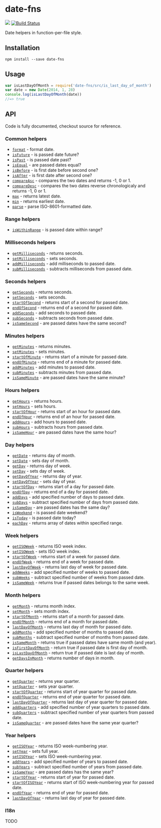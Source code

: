 # date-fns
[![](http://img.shields.io/npm/v/date-fns.svg)](https://www.npmjs.org/package/date-fns)
[![Build Status](https://travis-ci.org/js-fns/date-fns.svg)](https://travis-ci.org/js-fns/date-fns)

Date helpers in function-per-file style.

## Installation

```
npm install --save date-fns
```

## Usage

``` javascript
var isLastDayOfMonth = require('date-fns/src/is_last_day_of_month')
var date = new Date(2014, 1, 28)
console.log(isLastDayOfMonth(date))
//=> true
```

## API

Code is fully documented, checkout source for reference.

### Common helpers

* [`format`](./src/format.js) - format date.
* [`isFuture`](./src/is_future.js) - is passed date future?
* [`isPast`](./src/is_future.js) - is passed date past?
* [`isEqual`](./src/is_equal.js) - are passed dates equal?
* [`isBefore`](./src/is_before.js) - is first date before second one?
* [`isAfter`](./src/is_after.js) - is first date after second one?
* [`compareAsc`](./src/compare_asc.js) - compares the two dates and returns -1, 0 or 1.
* [`compareDesc`](./src/compare_desc.js) - compares the two dates reverse chronologicaly and returns -1, 0 or 1.
* [`max`]('./src/max') - returns latest date.
* [`min`]('./src/min') - returns earliest date.
* [`parse`](./src/parse.js) - parse ISO-8601-formatted date.

### Range helpers

* [`isWithinRange`](./src/is_within_range.js) - is passed date within range?

### Milliseconds helpers

* [`getMilliseconds`](./src/get_milliseconds.js) - returns seconds.
* [`setMilliseconds`](./src/set_milliseconds.js) - sets seconds.
* [`addMilliseconds`](./src/add_milliseconds.js) - add milliseconds to passed date.
* [`subMilliseconds`](./src/sub_milliseconds.js) - subtracts milliseconds from passed date.

### Seconds helpers

* [`getSeconds`](./src/get_seconds.js) - returns seconds.
* [`setSeconds`](./src/set_seconds.js) - sets seconds.
* [`startOfSecond`](./src/start_of_second.js) - returns start of a second for passed date.
* [`endOfSecond`](./src/end_of_second.js) - returns end of a second for passed date.
* [`addSeconds`](./src/add_seconds.js) - add seconds to passed date.
* [`subSeconds`](./src/sub_seconds.js) - subtracts seconds from passed date.
* [`isSameSecond`](./src/is_same_second.js) - are passed dates have the same second?

### Minutes helpers

* [`getMinutes`](./src/get_minutes.js) - returns minutes.
* [`setMinutes`](./src/set_minutes.js) - sets minutes.
* [`startOfMinute`](./src/start_of_minute.js) - returns start of a minute for passed date.
* [`endOfMinute`](./src/end_of_minute.js) - returns end of a minute for passed date.
* [`addMinutes`](./src/add_minutes.js) - add minutes to passed date.
* [`subMinutes`](./src/sub_minutes.js) - subtracts minutes from passed date.
* [`isSameMinute`](./src/is_same_minute.js) - are passed dates have the same minute?

### Hours helpers

* [`getHours`](./src/get_hours.js) - returns hours.
* [`setHours`](./src/set_hours.js) - sets hours.
* [`startOfHour`](./src/start_of_hour.js) - returns start of an hour for passed date.
* [`endOfHour`](./src/end_of_hour.js) - returns end of an hour for passed date.
* [`addHours`](./src/add_hours.js) - add hours to passed date.
* [`subHours`](./src/sub_hours.js) - subtracts hours from passed date.
* [`isSameHour`](./src/is_same_hour.js) - are passed dates have the same hour?

### Day helpers

* [`getDate`](./src/get_date.js) - returns day of month.
* [`setDate`](./src/set_date.js) - sets day of month.
* [`getDay`](./src/get_day.js) - returns day of week.
* [`setDay`](./src/set_day.js) - sets day of week.
* [`getDayOfYear`](./src/get_day_of_year.js) - returns day of year.
* [`setDayOfYear`](./src/set_day_of_year.js) - sets day of year.
* [`startOfDay`](./src/start_of_day.js) - returns start of a day for passed date.
* [`endOfDay`](./src/end_of_day.js) - returns end of a day for passed date.
* [`addDays`](./src/add_days.js) - add specified number of days to passed date.
* [`subDays`](./src/sub_days.js) - subtract specified number of days from passed date.
* [`isSameDay`](./src/is_same_day.js) - are passed dates has the same day?
* [`isWeekend`](./src/is_weekend.js) - is passed date weekend?
* [`isToday`](./src/is_today.js) - is passed date today?
* [`eachDay`](./src/each_day.js) - returns array of dates within specified range.

### Week helpers

* [`getISOWeek`](./src/get_iso_week.js) - returns ISO week index.
* [`setISOWeek`](./src/set_iso_week.js) - sets ISO week index.
* [`startOfWeek`](./src/start_of_week.js) - returns start of a week for passed date.
* [`endOfWeek`](./src/end_of_week.js) - returns end of a week for passed date.
* [`lastDayOfWeek`](./src/last_day_of_week.js) - returns last day of week for passed date.
* [`addWeeks`](./src/add_weeks.js) - add specified number of weeks to passed date.
* [`subWeeks`](./src/sub_weeks.js) - subtract specified number of weeks from passed date.
* [`isSameWeek`](./src/is_same_week.js) - returns true if passed dates belongs to the same week.

### Month helpers

* [`getMonth`](./src/get_month.js) - returns month index.
* [`setMonth`](./src/set_month.js) - sets month index.
* [`startOfMonth`](./src/start_of_month.js) - returns start of a month for passed date.
* [`endOfMonth`](./src/end_of_month.js) - returns end of a month for passed date.
* [`lastDayOfMonth`](./src/last_day_of_month.js) - returns last day of month for passed date.
* [`addMonths`](./src/add_months.js) - add specified number of months to passed date.
* [`subMonths`](./src/sub_months.js) - subtract specified number of months from passed date.
* [`isSameMonth`](./src/is_same_month.js) - returns true if passed dates have same month (and year).
* [`isFirstDayOfMonth`](./src/is_first_day_of_month.js) - return true if passed date is first day of month.
* [`isLastDayOfMonth`](./src/is_last_day_of_month.js) - return true if passed date is last day of month.
* [`getDaysInMonth`](./src/get_days_in_month.js) - returns number of days in month.

### Quarter helpers

* [`getQuarter`](./src/get_quarter.js) - returns year quarter.
* [`setQuarter`](./src/set_quarter.js) - sets year quarter.
* [`startOfQuarter`](./src/start_of_quarter.js) - returns start of year quarter for passed date.
* [`endOfQuarter`](./src/end_of_quarter.js) - returns end of year quarter for passed date.
* [`lastDayOfQuarter`](./src/last_day_of_quarter.js) - returns last day of year quarter for passed date.
* [`addQuarters`](./src/add_quarters.js) - add specified number of year quarters to passed date.
* [`subQuarters`](./src/sub_quarters.js) - subtract specified number of year quarters from passed date.
* [`isSameQuarter`](./src/is_same_quarter.js) - are passed dates have the same year quarter?

### Year helpers

* [`getISOYear`](./src/get_iso_year.js) - returns ISO week-numbering year.
* [`setYear`](./src/set_year.js) - sets full year.
* [`setISOYear`](./src/set_iso_year.js) - sets ISO week-numbering year.
* [`addYears`](./src/add_years.js) - add specified number of years to passed date.
* [`subYears`](./src/sub_years.js) - subtract specified number of years from passed date.
* [`isSameYear`](./src/is_same_year.js) - are passed dates has the same year?
* [`startOfYear`](./src/start_of_year.js) - returns start of year for passed date.
* [`startOfISOYear`](./src/start_of_iso_year.js) - returns start of ISO week-numbering year for passed date.
* [`endOfYear`](./src/end_of_year.js) - returns end of year for passed date.
* [`lastDayOfYear`](./src/last_day_of_year.js) - returns last day of year for passed date.

### I18n

TODO

